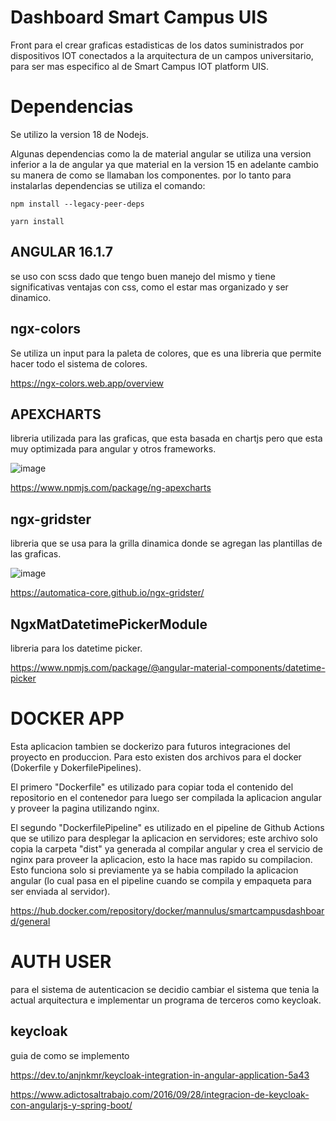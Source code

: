 # Dashboard Smart Campus UIS

Front para el crear graficas estadisticas de los datos suministrados por dispositivos IOT conectados a la arquitectura de un campos universitario, para ser mas especifico al de Smart Campus IOT platform UIS.

# Dependencias

Se utilizo la version 18 de Nodejs.

Algunas dependencias como la de material angular se utiliza una version inferior a la de angular ya que material en la version
15 en adelante cambio su manera de como se llamaban los componentes. por lo tanto para instalarlas dependencias se utiliza el comando:

```{bash}
npm install --legacy-peer-deps
```

```{bash}
yarn install
```

## ANGULAR 16.1.7

se uso con scss dado que tengo buen manejo del mismo y tiene significativas ventajas con css, como el estar mas organizado y ser dinamico.

## ngx-colors
Se utiliza un input para la paleta de colores, que es una libreria que permite hacer todo el sistema de colores.

https://ngx-colors.web.app/overview

## APEXCHARTS

libreria utilizada para las graficas, que esta basada en chartjs pero que esta muy optimizada para angular y otros frameworks.

![image](https://github.com/projects-mannulus/smart-campus-dashboard/assets/49813014/2706bde2-c9de-42e0-9d22-4ee06d293b59)

https://www.npmjs.com/package/ng-apexcharts

## ngx-gridster
libreria que se usa para la grilla dinamica donde se agregan las plantillas de las graficas.

![image](https://github.com/projects-mannulus/smart-campus-dashboard/assets/49813014/e40d3443-00d1-4d1d-9c8f-6e76fb43b628)

https://automatica-core.github.io/ngx-gridster/

## NgxMatDatetimePickerModule
libreria para los datetime picker.

https://www.npmjs.com/package/@angular-material-components/datetime-picker


# DOCKER APP
Esta aplicacion tambien se dockerizo para futuros integraciones del proyecto en produccion. Para esto existen dos archivos para el docker (Dokerfile y DokerfilePipelines).

El primero "Dockerfile" es utilizado para copiar toda el contenido del repositorio en el contenedor para luego ser compilada la aplicacion angular y proveer la pagina utilizando nginx.

El segundo "DockerfilePipeline" es utilizado en el pipeline de Github Actions que se utilizo para desplegar la aplicacion en servidores; este archivo solo copia la carpeta "dist" ya generada al compilar angular y crea el servicio de nginx para proveer la aplicacion, esto la hace mas rapido su compilacion. Esto funciona solo si previamente ya se habia compilado la aplicacion angular (lo cual pasa en el pipeline cuando se compila y empaqueta para ser enviada al servidor).

https://hub.docker.com/repository/docker/mannulus/smartcampusdashboard/general

# AUTH USER
para el sistema de autenticacion se decidio cambiar el sistema que tenia la actual arquitectura e implementar un programa de terceros como keycloak.
## keycloak
guia de como se implemento

https://dev.to/anjnkmr/keycloak-integration-in-angular-application-5a43


https://www.adictosaltrabajo.com/2016/09/28/integracion-de-keycloak-con-angularjs-y-spring-boot/
